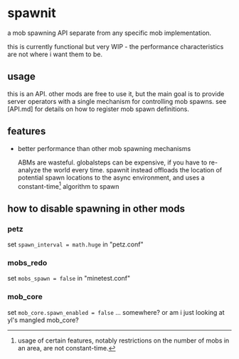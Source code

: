# spawnit

a mob spawning API separate from any specific mob implementation.

this is currently functional but very WIP - the performance characteristics are not where i want them to be.

## usage

this is an API. other mods are free to use it, but the main goal is to provide server operators with a single mechanism
for controlling mob spawns. see [API.md] for details on how to register mob spawn definitions.

## features

* better performance than other mob spawning mechanisms

  ABMs are wasteful. globalsteps can be expensive, if you have to re-analyze the world every time. spawnit instead
  offloads the location of potential spawn locations to the async environment, and uses a constant-time[^1] algorithm
  to spawn

## how to disable spawning in other mods

### petz

set `spawn_interval = math.huge` in "petz.conf"

### mobs_redo

set `mobs_spawn = false` in "minetest.conf"

### mob_core

set `mob_core.spawn_enabled = false` ... somewhere? or am i just looking at yl's mangled mob_core?



[^1]: usage of certain features, notably restrictions on the number of mobs in an area, are not constant-time.

